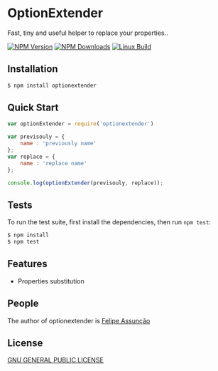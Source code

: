 # OptionExtender

  Fast, tiny and useful helper to replace your properties..

  [![NPM Version][npm-image]][npm-url]
  [![NPM Downloads][downloads-image]][downloads-url]
  [![Linux Build][travis-image]][travis-url]

## Installation

```bash
$ npm install optionextender
```

## Quick Start

```js
var optionExtender = require('optionextender')

var previsouly = { 
    name : 'previously name'  
};
var replace = {  
    name : 'replace name' 
};

console.log(optionExtender(previsouly, replace));
```

## Tests

  To run the test suite, first install the dependencies, then run `npm test`:

```bash
$ npm install
$ npm test
```

## Features

  * Properties substitution

## People

The author of optionextender is [Felipe Assunção](https://github.com/felipeuntill)

## License

  [GNU GENERAL PUBLIC LICENSE](LICENSE)

[npm-image]: https://img.shields.io/npm/v/optionextender.svg
[npm-url]: https://npmjs.org/package/optionextender
[downloads-image]: https://img.shields.io/npm/dm/optionextender.svg
[downloads-url]: https://npmjs.org/package/optionextender
[travis-image]: https://img.shields.io/travis/optionextender/optionextender/master.svg?
[travis-url]: https://travis-ci.org/felipeuntill/optionExtender
